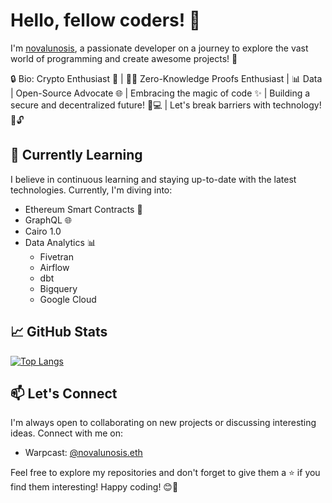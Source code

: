 # Hello, fellow coders! 👋

I'm [novalunosis](https://github.com/anovalunosis), a passionate developer on a journey to explore the vast world of programming and create awesome projects! 🚀

🔒 Bio: Crypto Enthusiast 🚀 | 🧙‍♂️ Zero-Knowledge Proofs Enthusiast | 📊 Data | Open-Source Advocate 🌐 | Embracing the magic of code ✨ | Building a secure and decentralized future! 🏰💻 | Let's break barriers with technology! 🌌🔓

## 🌱 Currently Learning

I believe in continuous learning and staying up-to-date with the latest technologies. Currently, I'm diving into:

- Ethereum Smart Contracts 🔗
- GraphQL 🌐
- Cairo 1.0 
- Data Analytics 📊 
  - Fivetran
  - Airflow
  - dbt
  - Bigquery
  - Google Cloud

## 📈 GitHub Stats

[![Top Langs](https://github-readme-stats.vercel.app/api/top-langs/?username=anovalunosis)](https://github.com/anovalunosis/github-readme-stats)

## 📫 Let's Connect

I'm always open to collaborating on new projects or discussing interesting ideas. Connect with me on:

- Warpcast: [@novalunosis.eth](https://warpcast.com/novalunosis.eth)

Feel free to explore my repositories and don't forget to give them a ⭐️ if you find them interesting! Happy coding! 😊🎉
